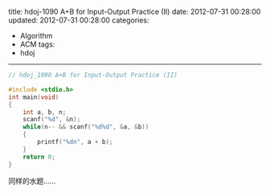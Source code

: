 title: hdoj-1090 A+B for Input-Output Practice (II)
date: 2012-07-31 00:28:00
updated: 2012-07-31 00:28:00
categories:
  - Algorithm
  - ACM
tags:
  - hdoj
---

```c
// hdoj_1090 A+B for Input-Output Practice (II)

#include <stdio.h>
int main(void)
{
    int a, b, n;
    scanf("%d", &n);
    while(n-- && scanf("%d%d", &a, &b))
    {
        printf("%dn", a + b);
    }
    return 0;
}
```

同样的水题……
